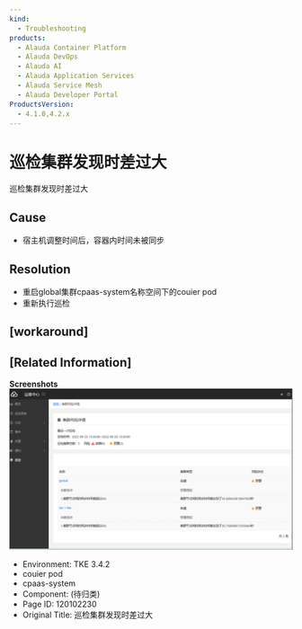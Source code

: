 ```yaml
---
kind:
  - Troubleshooting
products:
  - Alauda Container Platform
  - Alauda DevOps
  - Alauda AI
  - Alauda Application Services
  - Alauda Service Mesh
  - Alauda Developer Portal
ProductsVersion:
  - 4.1.0,4.2.x
---
```

<!-- A type of document that involves encountering a fault, diagnosing it, performing root cause analysis, and providing solutions. -->

# 巡检集群发现时差过大

巡检集群发现时差过大

## Cause
- 宿主机调整时间后，容器内时间未被同步

## Resolution
- 重启global集群cpaas-system名称空间下的couier pod
- 重新执行巡检

## [workaround]

## [Related Information]
**Screenshots**
![](assets/xun-jian-ji-qun-fa-xian-shi-chai-guo-da/image2022-7-13_16-19-38.png)
- Environment: TKE 3.4.2
- couier pod
- cpaas-system
- Component: (待归类)
- Page ID: 120102230
- Original Title: 巡检集群发现时差过大
